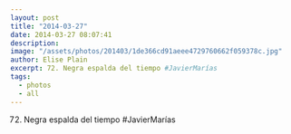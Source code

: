 ```yaml
---
layout: post
title: "2014-03-27"
date: 2014-03-27 08:07:41
description: 
image: "/assets/photos/201403/1de366cd91aeee4729760662f059378c.jpg"
author: Elise Plain
excerpt: 72. Negra espalda del tiempo #JavierMarías
tags: 
  - photos
  - all
---
```


72. Negra espalda del tiempo #JavierMarías
<p></p>
